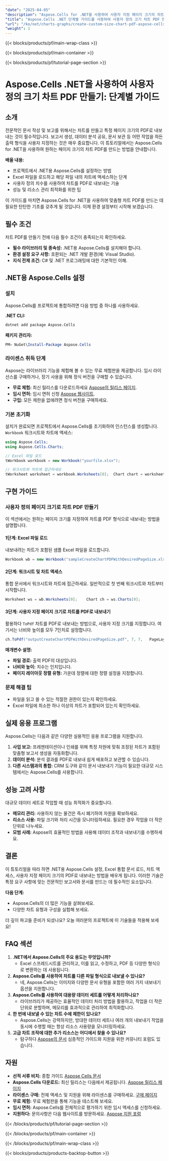 ```yaml
---
"date": "2025-04-05"
"description": "Aspose.Cells for .NET을 사용하여 사용자 지정 페이지 크기의 차트 PDF를 만드는 방법을 알아보세요. 이 단계별 가이드를 따라 문서 준비 및 보고 기능을 향상시켜 보세요."
"title": "Aspose.Cells .NET 단계별 가이드를 사용하여 사용자 정의 크기 차트 PDF 만들기"
"url": "/ko/net/charts-graphs/create-custom-size-chart-pdf-aspose-cells-net/"
"weight": 1
---
```


{{< blocks/products/pf/main-wrap-class >}}

{{< blocks/products/pf/main-container >}}

{{< blocks/products/pf/tutorial-page-section >}}


# Aspose.Cells .NET을 사용하여 사용자 정의 크기 차트 PDF 만들기: 단계별 가이드

## 소개
전문적인 문서 작성 및 보고를 위해서는 차트를 만들고 특정 페이지 크기의 PDF로 내보내는 것이 필수적입니다. 보고서 생성, 데이터 분석 공유, 문서 보관 등 어떤 작업을 하든 출력 형식을 사용자 지정하는 것은 매우 중요합니다. 이 튜토리얼에서는 Aspose.Cells for .NET을 사용하여 원하는 페이지 크기의 차트 PDF를 만드는 방법을 안내합니다.

**배울 내용:**
- 프로젝트에서 .NET용 Aspose.Cells를 설정하는 방법
- Excel 파일을 로드하고 해당 파일 내의 차트에 액세스하는 단계
- 사용자 정의 치수를 사용하여 차트를 PDF로 내보내는 기술
- 성능 및 리소스 관리 최적화를 위한 팁

이 가이드를 마치면 Aspose.Cells for .NET을 사용하여 맞춤형 차트 PDF를 만드는 데 필요한 탄탄한 기초를 갖추게 될 것입니다. 이제 환경 설정부터 시작해 보겠습니다.

## 필수 조건
차트 PDF를 만들기 전에 다음 필수 조건이 충족되는지 확인하세요.

- **필수 라이브러리 및 종속성:** .NET용 Aspose.Cells를 설치해야 합니다.
- **환경 설정 요구 사항:** 호환되는 .NET 개발 환경(예: Visual Studio).
- **지식 전제 조건:** C# 및 .NET 프로그래밍에 대한 기본적인 이해.

## .NET용 Aspose.Cells 설정
### 설치
Aspose.Cells를 프로젝트에 통합하려면 다음 방법 중 하나를 사용하세요.

**.NET CLI:**
```bash
dotnet add package Aspose.Cells
```

**패키지 관리자:**
```powershell
PM> NuGet\Install-Package Aspose.Cells
```

### 라이센스 취득 단계
Aspose는 라이브러리 기능을 체험해 볼 수 있는 무료 체험판을 제공합니다. 임시 라이선스를 구매하거나, 장기 사용을 위해 정식 버전을 구매할 수 있습니다.

- **무료 체험:** 최신 릴리스를 다운로드하세요 [Aspose의 릴리스 페이지](https://releases.aspose.com/cells/net/).
- **임시 면허:** 임시 면허 신청 [Aspose 웹사이트](https://purchase.aspose.com/temporary-license/).
- **구입:** 모든 제한을 없애려면 정식 버전을 구매하세요.

### 기본 초기화
설치가 완료되면 프로젝트에서 Aspose.Cells를 초기화하여 인스턴스를 생성합니다. `Workbook` 워크시트와 차트에 액세스:
```csharp
using Aspose.Cells;
using Aspose.Cells.Charts;

// Excel 파일 로드
tWorkbook workbook = new Workbook("yourfile.xlsx");

// 워크시트와 차트에 접근하세요
tWorksheet worksheet = workbook.Worksheets[0];	Chart chart = worksheet.Charts[0];
```

## 구현 가이드
### 사용자 정의 페이지 크기로 차트 PDF 만들기
이 섹션에서는 원하는 페이지 크기를 지정하여 차트를 PDF 형식으로 내보내는 방법을 설명합니다.

#### 1단계: Excel 파일 로드
내보내려는 차트가 포함된 샘플 Excel 파일을 로드합니다.
```csharp
Workbook wb = new Workbook("sampleCreateChartPDFWithDesiredPageSize.xlsx");
```

#### 2단계: 워크시트 및 차트 액세스
통합 문서에서 워크시트와 차트에 접근하세요. 일반적으로 첫 번째 워크시트와 차트부터 시작합니다.
```csharp
Worksheet ws = wb.Worksheets[0];	Chart ch = ws.Charts[0];
```

#### 3단계: 사용자 지정 페이지 크기로 차트를 PDF로 내보내기
활용하다 `ToPdf` 차트를 PDF로 내보내는 방법으로, 사용자 지정 크기를 지정합니다. 여기서는 너비와 높이를 모두 7인치로 설정합니다.
```csharp
ch.ToPdf("outputCreateChartPDFWithDesiredPageSize.pdf", 7, 7, 	PageLayoutAlignmentType.Center, PageLayoutAlignmentType.Center);
```

**매개변수 설명:**
- **파일 경로:** 출력 PDF의 대상입니다.
- **너비와 높이:** 치수는 인치입니다.
- **페이지 레이아웃 정렬 유형:** 가운데 정렬에 대한 정렬 설정을 지정합니다.

### 문제 해결 팁
- 파일을 읽고 쓸 수 있는 적절한 권한이 있는지 확인하세요.
- Excel 파일에 최소한 하나 이상의 차트가 포함되어 있는지 확인하세요.

## 실제 응용 프로그램
Aspose.Cells는 다음과 같은 다양한 실용적인 응용 프로그램을 지원합니다.
1. **사업 보고:** 프레젠테이션이나 인쇄를 위해 특정 차원에 맞춰 조정된 차트가 포함된 맞춤형 보고서 생성을 자동화합니다.
2. **데이터 분석:** 분석 결과를 PDF로 내보내 쉽게 배포하고 보관할 수 있습니다.
3. **다른 시스템과의 통합:** CRM 도구와 같이 문서 내보내기 기능이 필요한 대규모 시스템에서는 Aspose.Cells를 사용합니다.

## 성능 고려 사항
대규모 데이터 세트로 작업할 때 성능 최적화가 중요합니다.
- **메모리 관리:** 사용하지 않는 물건은 즉시 폐기하여 자원을 확보하세요.
- **리소스 사용:** 파일 크기와 처리 시간을 모니터링하세요. 필요한 경우 작업을 더 작은 단위로 나누세요.
- **모범 사례:** Aspose의 효율적인 방법을 사용해 데이터 조작과 내보내기를 수행하세요.

## 결론
이 튜토리얼을 따라 하면 .NET용 Aspose.Cells 설정, Excel 통합 문서 로드, 차트 액세스, 사용자 지정 페이지 크기의 PDF로 내보내는 방법을 배우게 됩니다. 이러한 기술은 특정 요구 사항에 맞는 전문적인 보고서와 문서를 만드는 데 필수적인 요소입니다.

**다음 단계:**
- Aspose.Cells의 더 많은 기능을 살펴보세요.
- 다양한 차트 유형과 구성을 실험해 보세요.

더 깊이 파고들 준비가 되셨나요? 오늘 여러분의 프로젝트에 이 기술들을 적용해 보세요!

## FAQ 섹션
1. **.NET에서 Aspose.Cells의 주요 용도는 무엇입니까?**
   - Excel 스프레드시트를 관리하고, 이를 읽고, 수정하고, PDF 등 다양한 형식으로 변환하는 데 사용됩니다.
2. **Aspose.Cells를 사용하여 차트를 다른 파일 형식으로 내보낼 수 있나요?**
   - 네, Aspose.Cells는 이미지와 다양한 문서 유형을 포함한 여러 가지 내보내기 옵션을 지원합니다.
3. **Aspose.Cells를 사용하여 대용량 데이터 세트를 어떻게 처리하나요?**
   - 라이브러리가 제공하는 효율적인 데이터 처리 방법을 활용하고, 작업을 더 작은 단위로 분할하며, 메모리를 효과적으로 관리하여 최적화합니다.
4. **한 번에 내보낼 수 있는 차트 수에 제한이 있나요?**
   - Aspose.Cells는 강력하지만, 방대한 데이터 세트나 여러 개의 내보내기 작업을 동시에 수행할 때는 항상 리소스 사용량을 모니터링하세요.
5. **고급 차트 조작에 대한 추가 리소스는 어디에서 찾을 수 있나요?**
   - 탐구하다 [Aspose의 문서](https://reference.aspose.com/cells/net/) 심층적인 가이드와 지원을 위한 커뮤니티 포럼도 있습니다.

## 자원
- **선적 서류 비치:** 종합 가이드 [Aspose Cells 문서](https://reference.aspose.com/cells/net/)
- **Aspose.Cells 다운로드:** 최신 릴리스는 다음에서 제공됩니다. [Aspose 릴리스 페이지](https://releases.aspose.com/cells/net/)
- **라이센스 구매:** 전체 액세스 및 지원을 위해 라이센스를 구매하세요. [구매 페이지](https://purchase.aspose.com/buy)
- **무료 체험:** 무료 체험판을 통해 기능을 테스트해 보세요.
- **임시 면허:** Aspose.Cells를 전체적으로 평가하기 위한 임시 액세스를 신청하세요.
- **지원하다:** 문의사항은 다음 웹사이트를 방문하세요. [Aspose 지원 포럼](https://forum.aspose.com/c/cells/9)

{{< /blocks/products/pf/tutorial-page-section >}}

{{< /blocks/products/pf/main-container >}}

{{< /blocks/products/pf/main-wrap-class >}}

{{< blocks/products/products-backtop-button >}}